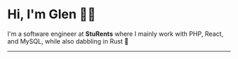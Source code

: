 # Hi, I'm Glen 👋🏼

I'm a software engineer at **StuRents** where I mainly work with PHP, React, and MySQL, while also dabbling in Rust 🦀

---

<!---
gcpearse/gcpearse is a ✨ special ✨ repository because its `README.md` (this file) appears on your GitHub profile.
You can click the Preview link to take a look at your changes.
--->
